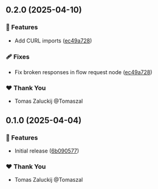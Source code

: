 ## 0.2.0 (2025-04-10)

### 🚀 Features

- Add CURL imports ([ec49a728](https://github.com/the-dev-tools/dev-tools/commit/ec49a728))

### 🩹 Fixes

- Fix broken responses in flow request node ([ec49a728](https://github.com/the-dev-tools/dev-tools/commit/ec49a728))

### ❤️ Thank You

- Tomas Zaluckij @Tomaszal

## 0.1.0 (2025-04-04)

### 🚀 Features

- Initial release ([6b090577](https://github.com/the-dev-tools/dev-tools/commit/6b090577))

### ❤️ Thank You

- Tomas Zaluckij @Tomaszal